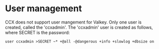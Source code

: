 # User management

CCX does not support user mangement for Valkey. Only one user is created, called the 'ccxadmin'.
The 'ccxadmin' user is created as follows, where SECRET is the password:

```
user ccxadmin >SECRET ~* +@all -@dangerous +info +slowlog +dbsize on
```
